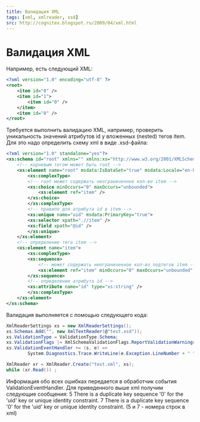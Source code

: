 ```yaml
---
title: Валидация XML
tags: [xml, xmlreader, xsd]
src: http://cognitex.blogspot.ru/2009/04/xml.html
---
```

# Валидация XML
Например, есть следующий XML:
```xml
<?xml version="1.0" encoding="utf-8" ?>
<root>
  	<item id="0" />
  	<item id="1">
    	<item id="0" />
  	</item>
  	<item id="0" />
</root>
```
Требуется выполнить валидацию XML, например, проверить уникальность значений атрибутов id у вложенных (nested) тегов item. Для это надо определить схему xml в виде .xsd-файла:
```xml
<?xml version="1.0" standalone="yes"?>
<xs:schema id="root" xmlns="" xmlns:xs="http://www.w3.org/2001/XMLSchema" xmlns:msdata="urn:schemas-microsoft-com:xml-msdata">
  	<!-- корневым тегом может быть root -->
  	<xs:element name="root" msdata:IsDataSet="true" msdata:Locale="en-US">
    	<xs:complexType>
      	<!-- root может содержать неограниченное кол-во item -->
      	<xs:choice minOccurs="0" maxOccurs="unbounded">
        	<xs:element ref="item" />
      	</xs:choice>
    	</xs:complexType>
    	<!-- правило для атрибута id в item -->
    	<xs:unique name="uid" msdata:PrimaryKey="true">
      	<xs:selector xpath=".//item" />
      	<xs:field xpath="@id" />
    	</xs:unique>
  	</xs:element>
  	<!-- определение тега item -->
  	<xs:element name="item">
    	<xs:complexType>
      	<xs:sequence>
        	<!-- может содержать неограниченное кол-во подтегов item -->
        	<xs:element ref="item" minOccurs="0" maxOccurs="unbounded" />
      	</xs:sequence>
      	<!-- определение атрибута id -->
      	<xs:attribute name="id" type="xs:string" />
    	</xs:complexType>
  	</xs:element>
</xs:schema>
```
Валидация выполняется с помощью следующего кода:
```c#
XmlReaderSettings xs = new XmlReaderSettings();
xs.Schemas.Add("", new XmlTextReader(@"test.xsd"));
xs.ValidationType = ValidationType.Schema;
xs.ValidationFlags |= XmlSchemaValidationFlags.ReportValidationWarnings | XmlSchemaValidationFlags.ProcessIdentityConstraints;
xs.ValidationEventHandler += (s, e) =>
    	System.Diagnostics.Trace.WriteLine(e.Exception.LineNumber + " " + e.Message);

XmlReader xr = XmlReader.Create("test.xml", xs);
while (xr.Read()) ;
```
Информация обо всех ошибках передается в обработчик события ValidationEventHandler.
Для приведенного выше xml получим следующие сообщения: 
5 There is a duplicate key sequence '0' for the 'uid' key or unique identity constraint.
7 There is a duplicate key sequence '0' for the 'uid' key or unique identity constraint.
(5 и 7 - номера строк в xml)
